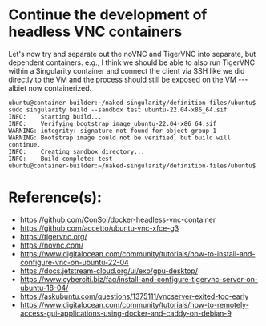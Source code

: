 # Continue the development of headless VNC containers

Let's now try and separate out the noVNC and TigerVNC into separate, but dependent containers. e.g., I think we should be able to also run TigerVNC within a Singularity container and connect the client via SSH like we did directly to the VM and the process should still be exposed on the VM --- albiet now containerized.

```
ubuntu@container-builder:~/naked-singularity/definition-files/ubuntu$ sudo singularity build --sandbox test ubuntu-22.04-x86_64.sif 
INFO:    Starting build...
INFO:    Verifying bootstrap image ubuntu-22.04-x86_64.sif
WARNING: integrity: signature not found for object group 1
WARNING: Bootstrap image could not be verified, but build will continue.
INFO:    Creating sandbox directory...
INFO:    Build complete: test
ubuntu@container-builder:~/naked-singularity/definition-files/ubuntu$
```

# Reference(s):
- https://github.com/ConSol/docker-headless-vnc-container
- https://github.com/accetto/ubuntu-vnc-xfce-g3
- https://tigervnc.org/
- https://novnc.com/
- https://www.digitalocean.com/community/tutorials/how-to-install-and-configure-vnc-on-ubuntu-22-04
- https://docs.jetstream-cloud.org/ui/exo/gpu-desktop/
- https://www.cyberciti.biz/faq/install-and-configure-tigervnc-server-on-ubuntu-18-04/
- https://askubuntu.com/questions/1375111/vncserver-exited-too-early
- https://www.digitalocean.com/community/tutorials/how-to-remotely-access-gui-applications-using-docker-and-caddy-on-debian-9
